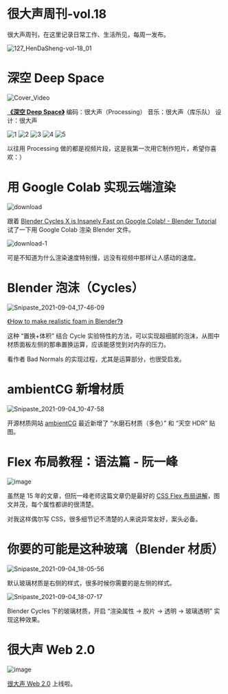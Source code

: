 # 很大声周刊-vol.18
很大声周刊，在这里记录日常工作、生活所见，每周一发布。

![127_HenDaSheng-vol-18_01](https://user-images.githubusercontent.com/20842136/132089978-909d700d-910a-43ad-8496-e3c784ac4224.png)

# 深空 Deep Space
![Cover_Video](https://user-images.githubusercontent.com/20842136/132090035-e8cc0226-c35d-49fc-bbef-d123aecd40f2.png)

**[《深空 Deep Space》](https://www.youtube.com/watch?v=9cnFZdHAuFs)**
编码：很大声（Processing）
音乐：很大声（库乐队）
设计：很大声                                

![1](https://user-images.githubusercontent.com/20842136/132090982-83f8f375-73aa-4666-91bf-c734a629945f.png)
![2](https://user-images.githubusercontent.com/20842136/132090980-f4bfcbd2-854f-412e-9004-063d2432a393.png)
![3](https://user-images.githubusercontent.com/20842136/132090987-8d24d6a7-7df1-448c-be97-86b4d1d5bd9d.png)
![4](https://user-images.githubusercontent.com/20842136/132090984-3341bea1-928b-48f3-9a68-03bdf4b1eb32.png)
![5](https://user-images.githubusercontent.com/20842136/132090986-23d89190-8566-4b25-81c4-3135338691dd.png)

以往用 Processing 做的都是视频片段，这是我第一次用它制作短片，希望你喜欢：）

# 用 Google Colab 实现云端渲染
![download](https://user-images.githubusercontent.com/20842136/132089923-171d6379-8ac2-49c3-bc02-976ebcfc0211.jpg)

跟着 [Blender Cycles X is Insanely Fast on Google Colab! - Blender Tutorial](youtube.com/watch?v=A8FiCPUEv9Q&t=724s) 试了一下用 Google Colab 渲染 Blender 文件。

![download-1](https://user-images.githubusercontent.com/20842136/132089920-f570cd7d-6b2d-49d7-ba79-75ada6a91fe1.jpg)

可是不知道为什么渲染速度特别慢，远没有视频中那样让人感动的速度。

# Blender 泡沫（Cycles）
![Snipaste_2021-09-04_17-46-09](https://user-images.githubusercontent.com/20842136/132095588-dc61c526-7432-4a2b-934e-ce81645cf128.png)

[《How to make realistic foam in Blender?》](https://www.youtube.com/watch?v=4EZezYWyelM)

这种 “置换+体积” 结合 Cycle 实验特性的方法，可以实现超细腻的泡沫，从图中材质面板左侧的那串置换运算，应该能感觉到对内存的压力。

看作者 Bad Normals 的实现过程，尤其是运算部分，也很受启发。

# ambientCG 新增材质
![Snipaste_2021-09-04_10-47-58](https://user-images.githubusercontent.com/20842136/132090368-fc65da37-9408-4575-9147-8a1acc8dfbad.png)

开源材质网站 [ambientCG](https://ambientcg.com/list) 最近新增了 “水磨石材质（多色）” 和 “天空 HDR” 贴图。

# Flex 布局教程：语法篇 - 阮一峰
![image](https://user-images.githubusercontent.com/20842136/132090462-d59b0ad0-3b3a-41b1-912c-ca3a4e64835d.png)

虽然是 15 年的文章，但阮一峰老师这篇文章仍是最好的 [CSS Flex 布局讲解](https://www.ruanyifeng.com/blog/2015/07/flex-grammar.html?continueFlag=ac57c8b0fd67b6083a4d9851d6f6659b)，图文并茂，每个属性都讲的很清楚。

对我这样偶尔写 CSS，很多细节记不清楚的人来说异常友好，案头必备。

# 你要的可能是这种玻璃（Blender 材质）
![Snipaste_2021-09-04_18-05-56](https://user-images.githubusercontent.com/20842136/132090842-6e0700de-be50-4c7f-9817-ee129e8ec5cb.png)

默认玻璃材质是右侧的样式，很多时候你需要的是左侧的样式。

![Snipaste_2021-09-04_18-07-17](https://user-images.githubusercontent.com/20842136/132090901-968f5e61-c868-4c27-a0e5-149b28ee463e.png)

Blender Cycles 下的玻璃材质，开启 “渲染属性 -> 胶片 -> 透明 -> 玻璃透明” 实现这种效果。

# 很大声 Web 2.0
![image](https://user-images.githubusercontent.com/20842136/132091645-6fc2c224-6ee2-4fa2-80ed-be900437443e.png)

[很大声 Web 2.0](https://hendasheng.com/) 上线啦。
